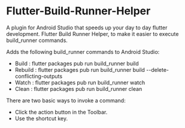 # Flutter-Build-Runner-Helper
A plugin for Android Studio that speeds up your day to day flutter development.
Flutter Build Runner Helper, to make it easier to execute build_runner commands.

Adds the following build_runner commands to Android Studio:
 - Build : flutter packages pub run build_runner build
 - Rebuild : flutter packages pub run build_runner build --delete-conflicting-outputs
 - Watch : flutter packages pub run build_runner watch
 - Clean : flutter packages pub run build_runner clean

There are two basic ways to invoke a command:
 - Click the action button in the Toolbar.
 - Use the shortcut key.